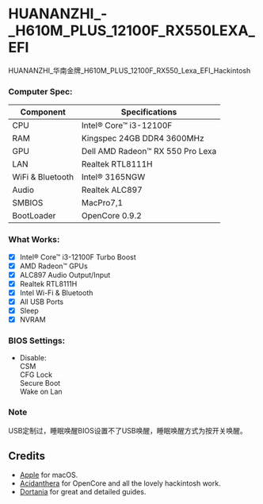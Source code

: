 # HUANANZHI_-_H610M_PLUS_12100F_RX550LEXA_EFI
HUANANZHI_华南金牌_H610M_PLUS_12100F_RX550_Lexa_EFI_Hackintosh


### Computer Spec:

| Component        | Specifications                         |
| ---------------- | -------------------------------------- |
| CPU              | Intel® Core™ i3-12100F                 |
| RAM              | Kingspec 24GB DDR4 3600MHz             |
| GPU              | Dell AMD Radeon™ RX 550 Pro  Lexa      |
| LAN              | Realtek RTL8111H                       |
| WiFi & Bluetooth | Intel® 3165NGW                         |
| Audio            | Realtek ALC897                         |
| SMBIOS           | MacPro7,1                              |
| BootLoader       | OpenCore 0.9.2                         |

### What Works:

- [x] Intel® Core™ i3-12100F Turbo Boost
- [x] AMD Radeon™ GPUs
- [x] ALC897 Audio Output/Input
- [x] Realtek RTL8111H
- [x] Intel Wi-Fi & Bluetooth
- [x] All USB Ports
- [x] Sleep
- [x] NVRAM

### BIOS Settings:

* Disable:  
CSM  
CFG Lock  
Secure Boot  
Wake on Lan

### Note

USB定制过，睡眠唤醒BIOS设置不了USB唤醒，睡眠唤醒方式为按开关唤醒。

## Credits

- [Apple](https://apple.com) for macOS.
- [Acidanthera](https://github.com/acidanthera) for OpenCore and all the lovely hackintosh work.
- [Dortania](https://github.com/dortania) for great and detailed guides.
